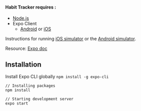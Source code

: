 #### Habit Tracker requires :
 - [Node.js](https://nodejs.org/)
- Expo Client
	-  [Android](https://play.google.com/store/apps/details?id=host.exp.exponent) or [iOS](https://search.itunes.apple.com/WebObjects/MZContentLink.woa/wa/link?path=apps%2fexponent)

Instructions for running [iOS simulator](https://docs.expo.io/workflow/ios-simulator/) or the [Android simulator](https://docs.expo.io/workflow/android-studio-emulator/).

Resource: [Expo doc](https://docs.expo.io/)

## Installation
Install Expo CLI globally
`npm install -g expo-cli`

    // Installing packages
    npm install
    
    // Starting development server
    expo start

